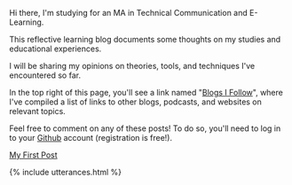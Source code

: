Hi there, I'm studying for an MA in Technical Communication and E-Learning.

This reflective learning blog documents some thoughts on my studies and educational experiences.

I will be sharing my opinions on theories, tools, and techniques I've encountered so far.

In the top right of this page, you'll see a link named "[Blogs I Follow](follow.md)", where I've compiled a list of links to other blogs, podcasts, and websites on relevant topics.

Feel free to comment on any of these posts! To do so, you'll need to log in to your [Github](https://github.com/) account (registration is free!).

[My First Post](./2024-02-01-my-first-post.html)

{% include utterances.html %}